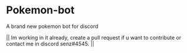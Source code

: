 # Pokemon-bot
A brand new pokemon bot for discord

|| Im working in it already, create a pull request if u want to contribute or contact me in discord senz#4545. ||

